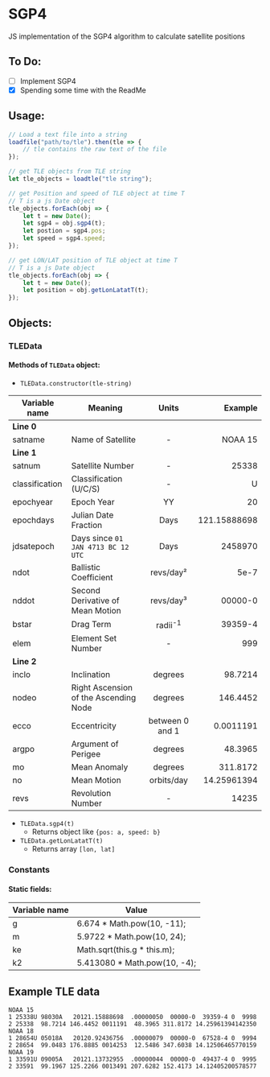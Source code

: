 # SGP4
JS implementation of the SGP4 algorithm to calculate satellite positions

## To Do:
- [ ] Implement SGP4
- [x] Spending some time with the ReadMe

## Usage:
```javascript
// Load a text file into a string
loadfile("path/to/tle").then(tle => {
    // tle contains the raw text of the file
});

// get TLE objects from TLE string
let tle_objects = loadtle("tle string");

// get Position and speed of TLE object at time T
// T is a js Date object
tle_objects.forEach(obj => {
    let t = new Date();
    let sgp4 = obj.sgp4(t);
    let postion = sgp4.pos;
    let speed = sgp4.speed;
});

// get LON/LAT position of TLE object at time T
// T is a js Date object
tle_objects.forEach(obj => {
    let t = new Date();
    let position = obj.getLonLatatT(t);
});
```

## Objects:
### TLEData
#### Methods of `TLEData` object:
* `TLEData.constructor(tle-string)`

Variable name | Meaning | Units | Example
------------- | ------- | :-----: | -------:
**Line 0** |
satname | Name of Satellite | - | NOAA 15
**Line 1** |
satnum | Satellite Number | - | 25338
classification | Classification (U/C/S) | - | U
epochyear | Epoch Year | YY | 20
epochdays | Julian Date Fraction | Days | 121.15888698
jdsatepoch | Days since `01 JAN 4713 BC 12 UTC` | Days | 2458970
ndot | Ballistic Coefficient | revs/day² | 5e-7
nddot | Second Derivative of Mean Motion | revs/day³ | 00000-0
bstar | Drag Term | radii<sup>-1</sup> | 39359-4
elem | Element Set Number | - | 999
**Line 2** |
inclo | Inclination | degrees | 98.7214
nodeo | Right Ascension of the Ascending Node | degrees | 146.4452
ecco | Eccentricity | between 0 and 1 | 0.0011191
argpo | Argument of Perigee | degrees | 48.3965
mo | Mean Anomaly | degrees | 311.8172
no | Mean Motion | orbits/day | 14.25961394
revs | Revolution Number | - | 14235
* `TLEData.sgp4(t)`
  * Returns object like `{pos: a, speed: b}`
* `TLEData.getLonLatatT(t)`
  * Returns array `[lon, lat]`
### Constants
#### Static fields:
Variable name | Value
------------- | -----
g | 6.674 * Math.pow(10, -11);
m | 5.9722 * Math.pow(10, 24);
ke | Math.sqrt(this.g * this.m);
k2 | 5.413080 * Math.pow(10, -4);

## Example TLE data
```text
NOAA 15
1 25338U 98030A   20121.15888698  .00000050  00000-0  39359-4 0  9998
2 25338  98.7214 146.4452 0011191  48.3965 311.8172 14.25961394142350
NOAA 18
1 28654U 05018A   20120.92436756  .00000079  00000-0  67528-4 0  9994
2 28654  99.0483 176.8885 0014253  12.5486 347.6038 14.12506465770159
NOAA 19
1 33591U 09005A   20121.13732955  .00000044  00000-0  49437-4 0  9995
2 33591  99.1967 125.2266 0013491 207.6282 152.4173 14.12405200578577
```
